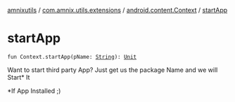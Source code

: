 [amnixutils](../../index.md) / [com.amnix.utils.extensions](../index.md) / [android.content.Context](index.md) / [startApp](./start-app.md)

# startApp

`fun Context.startApp(pName: `[`String`](https://kotlinlang.org/api/latest/jvm/stdlib/kotlin/-string/index.html)`): `[`Unit`](https://kotlinlang.org/api/latest/jvm/stdlib/kotlin/-unit/index.html)

Want to start third party App? Just get us the package Name and we will Start* It

*If App Installed ;)

